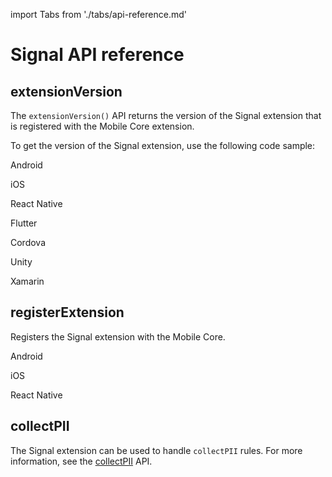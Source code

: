 import Tabs from './tabs/api-reference.md'

# Signal API reference

## extensionVersion

The `extensionVersion()` API returns the version of the Signal extension that is registered with the Mobile Core extension.

To get the version of the Signal extension, use the following code sample:

<TabsBlock orientation="horizontal" slots="heading, content" repeat="7"/>

Android

<Tabs query="platform=android&api=extension-version"/>

iOS

<Tabs query="platform=ios&api=extension-version"/>

React Native

<Tabs query="platform=react-native&api=extension-version"/>

Flutter

<Tabs query="platform=flutter&api=extension-version"/>

Cordova

<Tabs query="platform=cordova&api=extension-version"/>

Unity

<Tabs query="platform=unity&api=extension-version"/>

Xamarin

<Tabs query="platform=xamarin&api=extension-version"/>

## registerExtension

Registers the Signal extension with the Mobile Core.

<TabsBlock orientation="horizontal" slots="heading, content" repeat="3"/>

Android

<Tabs query="platform=android&api=extension-version"/>

iOS

<Tabs query="platform=ios&api=register-extension"/>

React Native

<Tabs query="platform=react-native&api=register-extension"/>

## collectPII

The Signal extension can be used to handle `collectPII` rules. For more information, see the [collectPII](../api-reference.md#collectpii) API.

